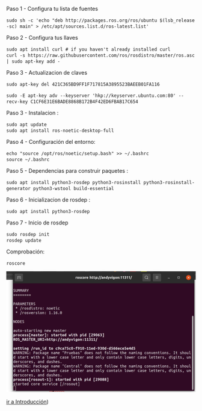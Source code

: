 Paso 1 - Configura tu lista de fuentes
```
sudo sh -c 'echo "deb http://packages.ros.org/ros/ubuntu $(lsb_release -sc) main" > /etc/apt/sources.list.d/ros-latest.list'
```
Paso 2 - Configura tus llaves
```
sudo apt install curl # if you haven't already installed curl
curl -s https://raw.githubusercontent.com/ros/rosdistro/master/ros.asc | sudo apt-key add -
```
Paso 3 - Actualizacion de claves
```
sudo apt-key del 421C365BD9FF1F717815A3895523BAEEB01FA116
```
```
sudo -E apt-key adv --keyserver 'hkp://keyserver.ubuntu.com:80' --recv-key C1CF6E31E6BADE8868B172B4F42ED6FBAB17C654
```
Paso 3 - Instalacion :
```
sudo apt update
sudo apt install ros-noetic-desktop-full
```
Paso 4 - Configuración del entorno:
```
echo "source /opt/ros/noetic/setup.bash" >> ~/.bashrc
source ~/.bashrc
```
Paso 5 - Dependencias para construir paquetes :
```
sudo apt install python3-rosdep python3-rosinstall python3-rosinstall-generator python3-wstool build-essential
```
Paso 6 - Inicializacion de  rosdep :
```
sudo apt install python3-rosdep
```
Paso 7 - Inicio de rosdep
```
sudo rosdep init
rosdep update
```
Comprobación:
```
roscore 
```
![xArmFrames](0_comprobacion_instalacion.png)   

[ir a Introducción](https://github.com/Robotics-A-V/Curso-ROS-/tree/main/#1-Introducción))
